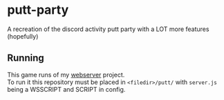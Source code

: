 # putt-party
A recreation of the discord activity putt party with a LOT more features (hopefully)

## Running
This game runs of my [webserver](https://github.com/sollybunny/webserver) project.  
To run it this repository must be placed in `<filedir>/putt/` with `server.js` being a WSSCRIPT and SCRIPT in config.  